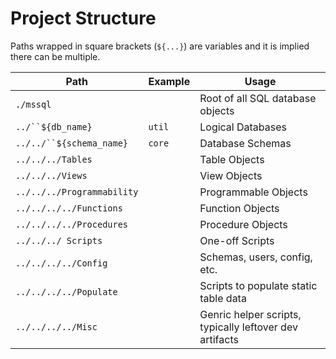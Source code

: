 # Project Structure
Paths wrapped in square brackets (`${...}`) are variables and it is implied there can be multiple.

Path|Example|Usage
---|---|---
`./mssql`||Root of all SQL database objects
`../``${db_name}`|`util`|Logical Databases
`../../``${schema_name}`|`core`|Database Schemas
`../../../Tables`||Table Objects
`../../../Views`||View Objects
`../../../Programmability`||Programmable Objects
`../../../../Functions`||Function Objects
`../../../../Procedures`||Procedure Objects
`../../../ Scripts`||One-off Scripts
`../../../../Config`||Schemas, users, config, etc.
`../../../../Populate`||Scripts to populate static table data
`../../../../Misc`||Genric helper scripts, typically leftover dev artifacts
